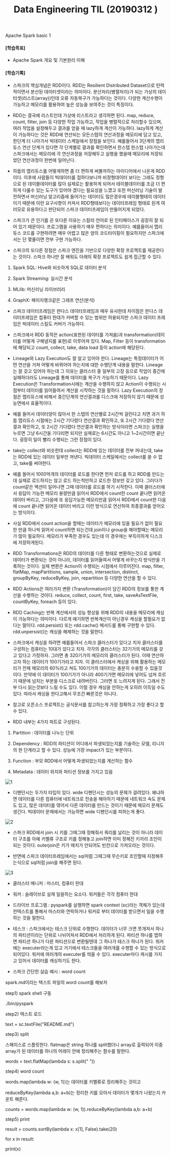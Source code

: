 ﻿---
layout: post
title: "Data Engineering TIL (20190312	)"
tags: [Data Engineering]
comments: true
---

Apache Spark basic 1


#### [학습목표]


- Apache Spark 개요 및 기본원리 이해


#### [학습기록]


- 스파크의 핵심개념은 RDD이다. RDD는 Resilient Distributed Dataset으로 탄력적이면서 분산된 데이터셋이라는 의미이다. 분산처리(병렬처리)가 되는 가상의 데이터셋(리스트(array))인데 오류 자동복구가 가능하다는 것이다. 다양한 계산수행이 가능하고 메모리를 활용하여 높은 성능을 보여주는 것이 특징이다.


- RDD는 결국에 리스트인데 가상에 리스트라고 생각하면 된다. map, reduce, count, filter, join 등 다양한 작업 가능하고, 작업을 병렬적으로 처리할수 있으며, 여러 작업을 설정해두고 결과를 얻을 때 lazy하게 계산이 가능하다. lazy하게 계산이 가능하다는 것은 RDD에 연산되는 모든스텝의 연산과정을 메모리에 담고 있고, 한단계 더 나아가서 빅데이터 스케일에서 장점을 보인다. 예를들어서 3단계의 맵리듀스 연산 단계가 있다면 각 단계별로 결과를 확인하면서 한스텝 한스텝 나아가는데 스파크에서는 메모리에 각 연산과정을 저장해두고 실행을 했을때 메모리에 저장되었던 연산과정이 한번에 일어난다.


- 하둡의 맵리듀스를 어떻게하면 좀 더 편하게 써볼까하는 아이디어에서 나온게 RDD이다. 이후에 사람들이 빅데이터를 접하다보니까 비정형데이터 보다는 그래도 정형으로 된 데이블데이터를 많이 실제로는 활용하게 되어서 테이블데이터를 조금 더 편하게 다룰수 있는 도구가 있어야 겠다는 필요성을 느꼈고 또한 머신러닝 기술이 발전하면서 머신러닝 알고리즘에 들어가는 데이터도 많은경우에 테이블형태의 데이터이기 때문에 이런 요구사항이 커져서 RDD형태보다는 데이터프레임 형태로 된게 여러모로 유용하다고 판단되어 스파크 데이터프레임이 만들어지게 되었다.


- 스파크가 큰 인기를 끈 또다른 이유는 스칼라 언어로 된 인터페이스가 굉장히 잘 되어 있기 때문이다. 프로그램을 사용하기 매우 편하다는 의미이다. 예를들어서 맵리듀스 코드를 구현하려면 매우 어렵고 많은 양의 코드타이핑이 필요하지만 스파크에서는 단 몇줄이면 전부 구현 가능하다.


- 스파크의 또다른 장점은 스파크 엔진을 기반으로 다양한 확장 프로젝트를 제공한다는 것이다. 스파크 하나만 잘 배워도 아래의 확장 프로젝트도 쉽게 접근할 수 있다.

1) Spark SQL: Hive와 비슷하게 SQL로 데이터 분석

2) Spark Streaming: 실시간 분석

3) MLlib: 머신러닝 라이브러리

4) GraphX: 페이지랭크같은 그래프 연산(분석)


- 스파크 데이터프레임은 판다스 데이터프레임과 매우 유사한데 차이점은 판다스 데이터프레임은 컴퓨터 한대가 커버할 수 있는 범위만 허용되지만 스파크 데이터 프레임은 빅데이터 스킬도 커버가 가능하다.


- 스파크에서 RDD 동작은 action(표현된 데이터를 가져옴)과 transformation(데이터를 어떻게 구해낼지를 표현)로 이루어져 있다. Map, Filter 등이 transformation에 해당되고 count, collect, take, data load 등이 action에 해당된다.


- Lineage와 Lazy Execution도 잘 알고 있어야 한다. Lineage는 특정데이터가 어떤 연산을 거쳐 어떻게 바뀌어야 하는지에 대한 수행단계 내용을 말한다. Lineage는 잘 갖고 있어야 하는데 그 이유는 클러스터 중 일부의 고장 등으로 작업이 중간에 실패하더라도 Lineage를 통해 데이터를 복구가 가능하기 때문이다. Lazy Execution은 Transformation시에는 계산을 수행하지 않고 Action이 수행되는 시점부터 데이터를 읽어들여서 계산을 시작하는 것을 말하다. Lazy Execution의 장점은 맵리듀스에 비해서 중간단계의 연산결과를 디스크에 저장하지 않기 때문에 성능면에서 효율적이다.


- 예를 들어서 데이터양이 많아서 한 스텝의 연산별로 2시간씩 걸린다고 치면 과거 하둡 맵리듀스 시절에는 2시간 기다렸다 연산결과 확인하고, 또 2시간 기다렸다 연산결과 확인하고, 또 2시간 기다렸다 연산결과 확인하는 방식이라면 스파크는 실행을 누르면 그냥 6시간을 기다리면 되지만 실제로는 6시간도 아니고 1~2시간이면 끝난다. 굉장히 일이 빨리 수행되는 그런 장점이 있다.


- take는 collect와 비슷한데 collect는 RDD에 있는 데이터를 전부 꺼내는데, take는 RDD에 있는 데이터 일부만 꺼낸다. 빅데이터 스케일에서는 collect를 쓸 수 없고, take를 써야한다.


- 예를 들어서 1000억개의 데이터를 로드를 한다면 먼저 로드를 하고 RDD를 만드는데 실제로 로드하지는 않고 로드 하는척만하고 로드한 정보만 갖고 있다. 그러다가 count같은 액션이 일어나면 그때 데이터를 로드를 하기 시작한다. 이때 클러스터에서 응답이 가능한 메모리 용량만큼 읽어서 RDD에서 count한 count 끝나면 읽어온 데이터 버리고, 그다음에 또 응답가능한 메모리만큼 읽어서 RDD에서 count한 다음에 count 끝나면 읽어온 데이터 버리고 이런 방식으로 연산하여 최종결과를 얻어오는 방식이다.


- 사실 RDD에서 count action을 할때는 데이터가 메모리에 있을 필요가 없이 필요한 만큼 하나씩 읽어서 count하면 되는건데 join이나 group을 해야할때는 메모리가 많이 필요하다. 메모리가 부족한 경우도 있는데 이 경우에는 부득이하게 디스크에 저장하게된다.


- RDD Transformations은 RDD의 데이터를 다른 형태로 변환하는것으로 실제로 데이터가 변환되는 것이 아니라, 데이터를 읽어들여서 어떻게 바꾸는지 방식만을 기록하는 것이다. 실제 변환은 Action이 수행되는 시점에서 이루어진다. map, filter, flatMap, mapPartitions, sample, union, intersection, distinct, groupByKey, reduceByKey, join, repartition 등 다양한 연산을 할 수 있다.


- RDD Actions은 여러가지 변환 (Transformation)이 담긴 RDD의 정보를 통한 계산을 수행하는 것이다. reduce, collect, count, first, take, saveAsTextFile, countByKey, foreach 등이 있다.


- RDD Caching는 반복 계산에서의 성능 향상을 위해 RDD의 내용을 메모리에 캐싱이 가능하다는 의미이다. 다르게 얘기하면 반복계산이 아닌경우 캐싱을 할필요가 없다는 말이다. rdd.persist() 또는 rdd.cache() 메서드를 통해 구현할 수 있다. rdd.unpersist()는 캐싱을 해제하는 것을 말한다.


- 스파크에서 캐싱을 하려면 예를들어서 스파크 클러스터가 있다고 치자 클러스터를 구성하는 컴퓨터는 10대가 있다고 치자. 각각의 클러스터는 32기가의 메모리를 갖고 있다고 가정하자. 그러면 총 320기가의 메모리의 클러스터가 된다. 이때 연산하고자 하는 데이터가 100기가라고 치자. 이 클러스터에서 캐싱을 위해 활용하는 메모리가 전체 메모리의 60%라고 쳐도 100기가의 데이터는 충분히 수용할 수 있을것이다. 만약에 이 데이터가 100기가가 아니라 400기가면 메모리에 넣어도 넘쳐 흐르기 때문에 넘치는 부분을 디스크로 내려버린다. 그러면 또 느려지게 된다. 그래서 전부 다시 읽는것보다 느릴 수도 있다. 이럴 경우 캐싱을 안하는게 오히려 이득일 수도 있다. 따라서 캐싱을 한다고해서 무조건 빠른것은 아니다.


- 참고로 오픈소스 프로젝트는 공식문서를 참고하는게 가장 정확하고 가장 좋다고 할 수 있다.

- RDD 내부는 4가지 파트로 구성된다.

1) Partition : 데이터를 나누는 단위

2) Dependency : RDD의 파티션이 어디에서 파생되었는지를 기술하는 모델, 리니지의 한 단계라고 할 수 있다. 성능에 가장 impact가 있는 부분이다.

3) Function : 부모 RDD에서 어떻게 파생되었는지를 계산하는 함수

4) Metadata : 데이터 위치와 파티션 정보를 가지고 있음

![1](https://user-images.githubusercontent.com/41605276/54258642-9c427700-45a6-11e9-9d1e-eb3cedba7442.png)

- 디펜던시는 두가지 타입이 있다. wide 디펜던시는 성능의 문제가 걸려있다. 왜냐하면 데이터를 다른 컴퓨터에 네트워크로 전송을 해야하기 때문에 네트워크 속도 문제도 있고, 많은 데이터를 엮어서 다른 데이터를 만드는 것이기 때문에 메모리 문제도 생긴다. 빅데이터 문제에서는 가능하면 wide 디펜던시를 피하는게 좋다.

![2](https://user-images.githubusercontent.com/41605276/54258651-a3698500-45a6-11e9-999a-2ebd28b0ad79.png)

- 스파크 RDD에서 join 시 키를 그때그때 정해줘서 쿼리를 날리는 것이 아니라 데이터 구조를 아예 키벨류 구조로 키를 정해놓고 join하면 이미 정해진 키끼리 조인이 되는 것이다. outerjoin은 키가 매치가 안되어도 빈칸으로 가져오라는 것이다.


- 반면에 스파크 데이터프레임에서는 sql처럼 그때그때 무슨키로 조인할때 지정해주는식으로 sql처럼 join을 해주면 된다.

![3](https://user-images.githubusercontent.com/41605276/54258661-aa909300-45a6-11e9-98d9-b3adf047bd33.png)

- 클러스터 매니저 : 마스터, 컴퓨터 한대


- 워커 : 슬레이브로 실제 일을하는 요소다. 워커들은 각각 컴퓨터 한대


- 드라이브 프로그램 : pyspark를 실행하면 spark context (sc)라는 객체가 있는데 컨텍스트를 통해서 마스터와 연락하거나 워커로 부터 데이터를 받으면서 일을 수행하는 것을 말한다. 


- 테스크 : 스파크에서는 테스크 단위로 수행한다. 데이터가 너무 크면 쪼개져서 하나의 파티션이라는 단위로 나뉘어져서 RDD에서 처리하게 된다. 파티션 하나를 맵하면 파티션 하나가 다른 파티션으로 변환될텐데 그 하나가 테스크 하나가 된다. 워커에는 executer라는게 있고 거기에서 테스크들을 여러개를 수행할 수 있는 방식으로 되어있다. 워커에 여러개의 executer를 띄울 수 있다. executer마다 캐시를 가지고 있어서 데이터를 캐싱하기도 한다.

- 스파크 간단한 실습 예시 : word count

spark.md이라는 텍스트 파일의 word count를 해보자

step1) spark shell 구동

./bin/pyspark

step2) 텍스트 로드

text = sc.textFile("README.md")

step3) split

스페이스로 스플릿한다. flatmap은 string 하나를 split했더니 array로 출력되어 이중array가 된 데이터를 하나의 어레이 안에 정리해주는 함수를 말한다. 

words = text.flatMap(lambda s: s.split(" "))

step4) word count

words.map(lambda w: (w, 1))는 데이터를 키벨류로 정리해주는 것이고

reduceByKey(lambda a,b: a+b)는 정리한 키를 모아서 데이터가 몇개가 나왔는지 카운트 해준다.

counts = words.map(lambda w: (w, 1)).reduceByKey(lambda a,b: a+b)

step5) print

result = counts.sortBy(lambda x: x[1], False).take(20)

for x in result:

print(x)
